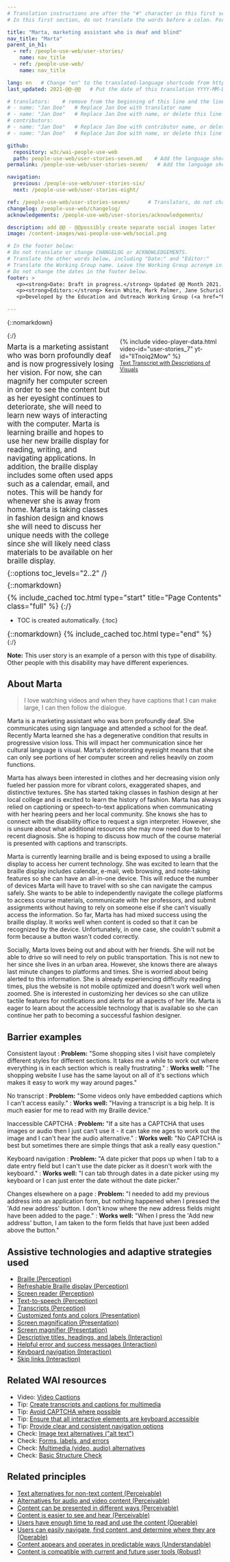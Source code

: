 ```yaml
---
# Translation instructions are after the "#" character in this first section. They are comments that do not show up in the web page. You do not need to translate the instructions after #.
# In this first section, do not translate the words before a colon. For example, do not translate "title:". Do translate the text after "title:".

title: "Marta, marketing assistant who is deaf and blind"
nav_title: "Marta"
parent_in_h1:
  - ref: /people-use-web/user-stories/
    name: nav_title
  - ref: /people-use-web/
    name: nav_title

lang: en   # Change "en" to the translated-language shortcode from https://www.iana.org/assignments/language-subtag-registry/language-subtag-registry
last_updated: 2021-@@-@@   # Put the date of this translation YYYY-MM-DD (with month in the middle)

# translators:    # remove from the beginning of this line and the lines below: "# " (the hash sign and the space)
# - name: "Jan Doe"   # Replace Jan Doe with translator name
# - name: "Jan Doe"   # Replace Jan Doe with name, or delete this line if not multiple translators
# contributors:
# - name: "Jan Doe"   # Replace Jan Doe with contributor name, or delete this line if none
# - name: "Jan Doe"   # Replace Jan Doe with name, or delete this line if not multiple contributors

github:
  repository: w3c/wai-people-use-web
  path: people-use-web/user-stories-seven.md    # Add the language shortcode to the middle of the filename, for example: people-use-web/user-stories-seven.fr.md
permalink: /people-use-web/user-stories-seven/   # Add the language shortcode to the end, with no slash at end, for example: /people-use-web/user-stories-seven/fr

navigation:
  previous: /people-use-web/user-stories-six/
  next: /people-use-web/user-stories-eight/

ref: /people-use-web/user-stories-seven/      # Translators, do not change this
changelog: /people-use-web/changelog/
acknowledgements: /people-use-web/user-stories/acknowledgements/

description: add @@ - @@possibly create separate social images later
image: /content-images/wai-people-use-web/social.png

# In the footer below:
# Do not translate or change CHANGELOG or ACKNOWLEDGEMENTS.
# Translate the other words below, including "Date:" and "Editor:"
# Translate the Working Group name. Leave the Working Group acronym in English.
# Do not change the dates in the footer below.
footer: >
   <p><strong>Date: Draft in progress.</strong> Updated @@ Month 2021. First published Month 20@@. CHANGELOG.</p>
   <p><strong>Editors:</strong> Kevin White, Mark Palmer, Jane Schurick, and <a href="https://www.w3.org/People/shadi/">Shadi Abou_Zahra</a>.  <strong>Contributors:</strong> @@name, @@name, and <a href="https://www.w3.org/groups/wg/eowg/participants">participants of EOWG</a>. ACKNOWLEDGEMENTS lists past editors and additional contributors.</p>
   <p>Developed by the Education and Outreach Working Group (<a href="http://www.w3.org/WAI/EO/">EOWG</a>). Previously developed with the <a href="https://www.w3.org/WAI/EO/2008/wai-age-tf">WAI-AGE Task Force</a>, with support of the <a href="https://www.w3.org/WAI/WAI-AGE/">WAI-AGE Project</a>.</p>

---
```


{::nomarkdown}

<style>
  #introduction p {
    font-size:120%;
    margin: 0.5em 0 0 0;
  }
  #introduction .box-i {
  }
  #introduction nav {
    border: 0;
    margin-top: 0;
  }
  #introduction nav header {
    padding: 8px 16px;
  }
  #introduction .video-card {
    margin: 1em;
    float: none !important;
    max-width: inherit !important;
    min-width: 45% !important;
  }
  #introduction .video-card p {
    font-size: 90%;
    margin: 0;
  }
  #introduction .video-card p:first-child {
    height: 190px;
  }
  #introduction img.video {
    border-radius: 5px;
    width: 300px;
    max-width: 300px;
  }
  #introduction .video-card .play-button {
    position: relative;
    top: -55px;
    left: -185px;
    width: 60px;
    height: 60px;
  }
  @media all and (min-width: 576px) {
    #introduction .box-i {
      display: flex;
      flex: 0 1;
    }
    #introduction .video-card .play-button {
      position: relative;
      top: -120px;
      left: 120px;
      width: 60px;
      height: 60px;
    }
  }
</style>

<aside id="introduction" class="box"><div class="box-i">
  <div>
{:/}

Marta is a marketing assistant who was born profoundly deaf and is now progressively losing her vision. For now, she can magnify her computer screen in order to see the content but as her eyesight continues to deteriorate, she will need to learn new ways of interacting with the 
computer. Marta is learning braille and hopes to use her new braille display for reading, writing, and navigating applications. In addition, the braille display includes some often used apps such as a calendar, email, and notes. This will be handy for whenever she is away from home. Marta is taking classes in fashion design and knows she will need to discuss her unique needs with the college since she will likely need class materials to be available on her braille display.

{::options toc_levels="2..2" /}

{::nomarkdown}
  </div>
  <div class="video-card">
    {% include video-player-data.html
        video-id="user-stories_7"
        yt-id="llTnoiq2Mow"
    %}
    <p><a href="#transcript">Text Transcript with Descriptions of Visuals</a></p>
  </div>
</div>

{% include_cached toc.html type="start" title="Page Contents" class="full" %}
{:/}

-   TOC is created automatically.
{:toc}

{::nomarkdown}
{% include_cached toc.html type="end" %}
    
</aside>
{:/}

**Note:** This user story is an example of a person with this type of disability. Other people with this disability may have different experiences.

## About Marta

> I love watching videos and when they have captions that I can make large, I can then follow the dialogue.

Marta is a marketing assistant who was born profoundly deaf. She communicates using sign language and attended a school for the deaf. Recently Marta learned she has a degenerative condition that results in progressive vision loss. This will impact her communication since her cultural language is visual. Marta's deteriorating eyesight means that she can only see portions of her computer screen and relies heavily on zoom functions. 

Marta has always been interested in clothes and her decreasing vision only fueled her passion more for vibrant colors, exaggerated shapes, and distinctive textures. She has started taking classes in fashion design at her local college and is excited to learn the history of fashion. Marta has always relied on captioning or speech-to-text applications when communicating with her hearing peers and her local community. She knows she has to connect with the disability office to request a sign interpreter. However, she is unsure about what additional resources she may now need due to her recent diagnosis. She is hoping to discuss how much of the course material is presented with captions and transcripts.

Marta is currently learning braille and is being exposed to using a braille display to access her current technology. She was excited to learn that the braille display includes calendar, e-mail, web browsing, and note-taking features so she can have an all-in-one device. This will reduce the number of devices Marta will have to travel with so she can navigate the campus safely. She wants to be able to independently navigate the college platforms to access course materials, communicate with her professors, and submit assignments without having to rely on someone else if she can’t visually access the information. So far, Marta has had mixed success using the braille display. It works well when content is coded so that it can be recognized by the device. Unfortunately, in one case, she couldn't submit a form because a button wasn't coded correctly. 

Socially, Marta loves being out and about with her friends. She will not be able to drive so will need to rely on public transportation. This is not new to her since she lives in an urban area. However, she knows there are always last minute changes to platforms and times. She is worried about being alerted to this information. She is already experiencing difficulty reading times, plus the website is not mobile optimized and doesn't work well when zoomed. She is interested in customizing her devices so she can utilize tactile features for notifications and alerts for all aspects of her life. Marta is eager to learn about the accessible technology that is available so she can continue her path to becoming a successful fashion designer. 

## Barrier examples

Consistent layout
: **Problem:** "Some shopping sites I visit have completely different styles for different sections. It takes me a while to work out where everything is in each section which is really frustrating."
: **Works well:** "The shopping website I use has the same layout on all of it's sections which makes it easy to work my way around pages."

No transcript
: **Problem:** "Some videos only have embedded captions which I can't access easily."
: **Works well:** "Having a transcript is a big help. It is much easier for me to read with my Braille device."

Inaccessible CAPTCHA
: **Problem:** "If a site has a CAPTCHA that uses images or audio then I just can't use it - it can take me ages to work out the image and I can't hear the audio alternative."
: **Works well:** "No CAPTCHA is best but sometimes there are simple things that ask a really easy question."

Keyboard navigation
: **Problem:** "A date picker that pops up when I tab to a date entry field but I can't use the date picker as it doesn't work with the keyboard."
: **Works well:** "I can tab through dates in a date picker using my keyboard or I can just enter the date without the date picker."

Changes elsewhere on a page
: **Problem:** "I needed to add my previous address into an application form, but nothing happened when I pressed the 'Add new address' button. I don't know where the new address fields might have been added to the page."
: **Works well:** "When I press the 'Add new address' button, I am taken to the form fields that have just been added above the button."

## Assistive technologies and adaptive strategies used

* [Braille (Perception)](/people-use-web/tools-techniques-perception/#braille)
* [Refreshable Braille display (Perception)](/people-use-web/tools-techniques-perception/#braille_display)
* [Screen reader (Perception)](/people-use-web/tools-techniques-perception/#sr)
* [Text-to-speech (Perception)](/people-use-web/tools-techniques-perception/#tts)
* [Transcripts (Perception)](/people-use-web/tools-techniques-perception/#transcripts)
* [Customized fonts and colors (Presentation)](/people-use-web/tools-techniques-presentation/#style)
* [Screen magnification (Presentation)](/people-use-web/tools-techniques-presentation/#display)
* [Screen magnifier (Presentation)](/people-use-web/tools-techniques-presentation/#magnifiers)
* [Descriptive titles, headings, and labels (Interaction)](/people-use-web/tools-techniques-navigation/#labels)
* [Helpful error and success messages (Interaction)](/people-use-web/tools-techniques-navigation/#messages)
* [Keyboard navigation (Interaction)](/people-use-web/tools-techniques-navigation/#keyboard)
* [Skip links (Interaction)](/people-use-web/tools-techniques-navigation/#skip)

## Related WAI resources

* Video: [Video Captions](https://www.w3.org/WAI/perspective-videos/captions/)
* Tip: [Create transcripts and captions for multimedia](https://www.w3.org/WAI/tips/writing/#create-transcripts-and-captions-for-multimedia)
* Tip: [Avoid CAPTCHA where possible](https://www.w3.org/WAI/tips/developing/#avoid-captcha-where-possible)
* Tip: [Ensure that all interactive elements are keyboard accessible](https://www.w3.org/WAI/tips/developing/#ensure-that-all-interactive-elements-are-keyboard-accessible)
* Tip: [Provide clear and consistent navigation options](https://www.w3.org/WAI/tips/designing/#provide-clear-and-consistent-navigation-options)
* Check: [Image text alternatives ("alt text")](https://www.w3.org/WAI/test-evaluate/preliminary/#images)
* Check: [Forms, labels, and errors](https://www.w3.org/WAI/test-evaluate/preliminary/#forms)
* Check: [Multimedia (video, audio) alternatives](https://www.w3.org/WAI/test-evaluate/preliminary/#media)
* Check: [Basic Structure Check](https://www.w3.org/WAI/test-evaluate/preliminary/#structure)

## Related principles

* [Text alternatives for non-text content (Perceivable)](https://www.w3.org/WAI/fundamentals/accessibility-principles/#alternatives)
* [Alternatives for audio and video content (Perceivable)](https://www.w3.org/WAI/fundamentals/accessibility-principles/#captions)
* [Content can be presented in different ways (Perceivable)](https://www.w3.org/WAI/fundamentals/accessibility-principles/#adaptable)
* [Content is easier to see and hear (Perceivable)](https://www.w3.org/WAI/fundamentals/accessibility-principles/#distinguishable)
* [Users have enough time to read and use the content (Operable)](https://www.w3.org/WAI/fundamentals/accessibility-principles/#time)
* [Users can easily navigate, find content, and determine where they are (Operable)](https://www.w3.org/WAI/fundamentals/accessibility-principles/#navigable)
* [Content appears and operates in predictable ways (Understandable)](https://www.w3.org/WAI/fundamentals/accessibility-principles/#predictable)
* [Content is compatible with current and future user tools (Robust)](https://www.w3.org/WAI/fundamentals/accessibility-principles/#compatible)
